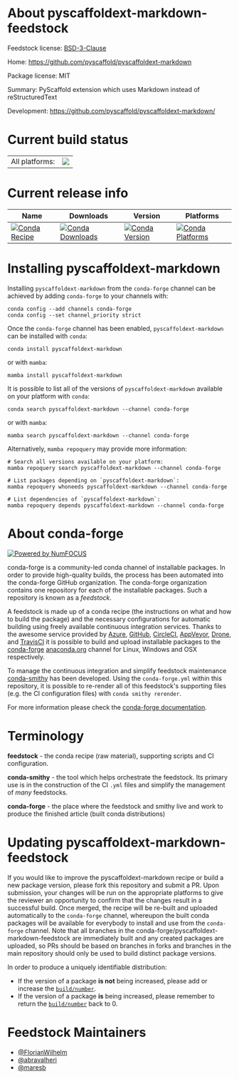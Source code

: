 About pyscaffoldext-markdown-feedstock
======================================

Feedstock license: [BSD-3-Clause](https://github.com/conda-forge/pyscaffoldext-markdown-feedstock/blob/main/LICENSE.txt)

Home: https://github.com/pyscaffold/pyscaffoldext-markdown

Package license: MIT

Summary: PyScaffold extension which uses Markdown instead of reStructuredText

Development: https://github.com/pyscaffold/pyscaffoldext-markdown/

Current build status
====================


<table><tr><td>All platforms:</td>
    <td>
      <a href="https://dev.azure.com/conda-forge/feedstock-builds/_build/latest?definitionId=12157&branchName=main">
        <img src="https://dev.azure.com/conda-forge/feedstock-builds/_apis/build/status/pyscaffoldext-markdown-feedstock?branchName=main">
      </a>
    </td>
  </tr>
</table>

Current release info
====================

| Name | Downloads | Version | Platforms |
| --- | --- | --- | --- |
| [![Conda Recipe](https://img.shields.io/badge/recipe-pyscaffoldext--markdown-green.svg)](https://anaconda.org/conda-forge/pyscaffoldext-markdown) | [![Conda Downloads](https://img.shields.io/conda/dn/conda-forge/pyscaffoldext-markdown.svg)](https://anaconda.org/conda-forge/pyscaffoldext-markdown) | [![Conda Version](https://img.shields.io/conda/vn/conda-forge/pyscaffoldext-markdown.svg)](https://anaconda.org/conda-forge/pyscaffoldext-markdown) | [![Conda Platforms](https://img.shields.io/conda/pn/conda-forge/pyscaffoldext-markdown.svg)](https://anaconda.org/conda-forge/pyscaffoldext-markdown) |

Installing pyscaffoldext-markdown
=================================

Installing `pyscaffoldext-markdown` from the `conda-forge` channel can be achieved by adding `conda-forge` to your channels with:

```
conda config --add channels conda-forge
conda config --set channel_priority strict
```

Once the `conda-forge` channel has been enabled, `pyscaffoldext-markdown` can be installed with `conda`:

```
conda install pyscaffoldext-markdown
```

or with `mamba`:

```
mamba install pyscaffoldext-markdown
```

It is possible to list all of the versions of `pyscaffoldext-markdown` available on your platform with `conda`:

```
conda search pyscaffoldext-markdown --channel conda-forge
```

or with `mamba`:

```
mamba search pyscaffoldext-markdown --channel conda-forge
```

Alternatively, `mamba repoquery` may provide more information:

```
# Search all versions available on your platform:
mamba repoquery search pyscaffoldext-markdown --channel conda-forge

# List packages depending on `pyscaffoldext-markdown`:
mamba repoquery whoneeds pyscaffoldext-markdown --channel conda-forge

# List dependencies of `pyscaffoldext-markdown`:
mamba repoquery depends pyscaffoldext-markdown --channel conda-forge
```


About conda-forge
=================

[![Powered by
NumFOCUS](https://img.shields.io/badge/powered%20by-NumFOCUS-orange.svg?style=flat&colorA=E1523D&colorB=007D8A)](https://numfocus.org)

conda-forge is a community-led conda channel of installable packages.
In order to provide high-quality builds, the process has been automated into the
conda-forge GitHub organization. The conda-forge organization contains one repository
for each of the installable packages. Such a repository is known as a *feedstock*.

A feedstock is made up of a conda recipe (the instructions on what and how to build
the package) and the necessary configurations for automatic building using freely
available continuous integration services. Thanks to the awesome service provided by
[Azure](https://azure.microsoft.com/en-us/services/devops/), [GitHub](https://github.com/),
[CircleCI](https://circleci.com/), [AppVeyor](https://www.appveyor.com/),
[Drone](https://cloud.drone.io/welcome), and [TravisCI](https://travis-ci.com/)
it is possible to build and upload installable packages to the
[conda-forge](https://anaconda.org/conda-forge) [anaconda.org](https://anaconda.org/)
channel for Linux, Windows and OSX respectively.

To manage the continuous integration and simplify feedstock maintenance
[conda-smithy](https://github.com/conda-forge/conda-smithy) has been developed.
Using the ``conda-forge.yml`` within this repository, it is possible to re-render all of
this feedstock's supporting files (e.g. the CI configuration files) with ``conda smithy rerender``.

For more information please check the [conda-forge documentation](https://conda-forge.org/docs/).

Terminology
===========

**feedstock** - the conda recipe (raw material), supporting scripts and CI configuration.

**conda-smithy** - the tool which helps orchestrate the feedstock.
                   Its primary use is in the construction of the CI ``.yml`` files
                   and simplify the management of *many* feedstocks.

**conda-forge** - the place where the feedstock and smithy live and work to
                  produce the finished article (built conda distributions)


Updating pyscaffoldext-markdown-feedstock
=========================================

If you would like to improve the pyscaffoldext-markdown recipe or build a new
package version, please fork this repository and submit a PR. Upon submission,
your changes will be run on the appropriate platforms to give the reviewer an
opportunity to confirm that the changes result in a successful build. Once
merged, the recipe will be re-built and uploaded automatically to the
`conda-forge` channel, whereupon the built conda packages will be available for
everybody to install and use from the `conda-forge` channel.
Note that all branches in the conda-forge/pyscaffoldext-markdown-feedstock are
immediately built and any created packages are uploaded, so PRs should be based
on branches in forks and branches in the main repository should only be used to
build distinct package versions.

In order to produce a uniquely identifiable distribution:
 * If the version of a package **is not** being increased, please add or increase
   the [``build/number``](https://docs.conda.io/projects/conda-build/en/latest/resources/define-metadata.html#build-number-and-string).
 * If the version of a package **is** being increased, please remember to return
   the [``build/number``](https://docs.conda.io/projects/conda-build/en/latest/resources/define-metadata.html#build-number-and-string)
   back to 0.

Feedstock Maintainers
=====================

* [@FlorianWilhelm](https://github.com/FlorianWilhelm/)
* [@abravalheri](https://github.com/abravalheri/)
* [@maresb](https://github.com/maresb/)

